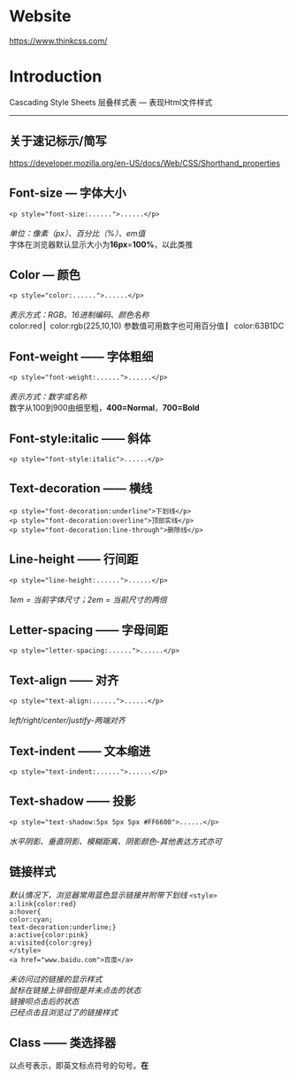 # Website
https://www.thinkcss.com/
# Introduction 
Cascading Style Sheets 层叠样式表 — 表现Html文件样式
***
## 关于速记标示/简写
https://developer.mozilla.org/en-US/docs/Web/CSS/Shorthand_properties</br>
## Font-size — 字体大小
```<p style="font-size:......">......</p>```</br>
</br>
*单位：像素（px）、百分比（%）、em值*</br>
字体在浏览器默认显示大小为**16px**=**100%**，以此类推
## Color — 颜色
```<p style="color:......">......</p>```</br>
</br>
*表示方式：RGB、16进制编码、颜色名称*</br>
color:red ▏color:rgb(225,10,10) 参数值可用数字也可用百分值 ▏color:63B1DC
## Font-weight —— 字体粗细
```<p style="font-weight:......">......</p>```</br>
</br>
*表示方式：数字或名称*</br>
数字从100到900由细至粗，**400=Normal**，**700=Bold**
## Font-style:italic —— 斜体
```<p style="font-style:italic">......</p>```
## Text-decoration —— 横线
```<p style="font-decoration:underline">下划线</p>```</br>
```<p style="font-decoration:overline">顶部实线</p>```</br>
```<p style="font-decoration:line-through">删除线</p>```
## Line-height —— 行间距
```<p style="line-height:......">......</p>```</br>
</br>
*1em = 当前字体尺寸；2em = 当前尺寸的两倍*
## Letter-spacing —— 字母间距
```<p style="letter-spacing:......">......</p>```
## Text-align —— 对齐
```<p style="text-align:......">......</p>```</br>
</br>
*left/right/center/justify-两端对齐*
## Text-indent —— 文本缩进
```<p style="text-indent:......">......</p>```
## Text-shadow —— 投影
```<p style="text-shadow:5px 5px 5px #FF6600">......</p>```</br>
</br>
*水平阴影、垂直阴影、模糊距离、阴影颜色-其他表达方式亦可*
## 链接样式
*默认情况下，浏览器常用蓝色显示链接并附带下划线*
```<style>```</br>
```a:link{color:red}```</br>
```a:hover{```</br>
```color:cyan;```</br>
```text-decoration:underline;}```</br>
```a:active{color:pink}```</br>
```a:visited{color:grey}```</br>
```</style>```</br>
```<a href="www.baidu.com">百度</a>```</br>
</br>
*未访问过的链接的显示样式*</br>
*鼠标在链接上徘徊但是并未点击的状态*</br>
*链接呗点击后的状态*</br>
*已经点击且浏览过了的链接样式*</br>
## Class —— 类选择器
以点号表示，即英文标点符号的句号。**在<style>内定义**</br>
```<style>```</br>
```.center{```</br>
```text-align:center;```</br>
```font-weight:bold;}```</br>
```</style>```</br>
```<p class="center">......</p>```</br>
</br>
*类选择器可任意命名，但不可以数字开头*</br>
*在{}内撰写样式，不同样式间用分号隔开*</br>
*使用class="类选择器名"来调用该类选择器*</br>
## 伪类 —— 基于元素的状态
:hover —— 鼠标悬停的状态</br>
:active —— 被按下但未松手的状态/交互</br>
</br>
*注意使用场景，如PC端、手机端等*</br>
</br>
### 撰写方法
```<style>```</br>
```.类选择器名:hover{......}```</br>
```</style>```</br>
```<p class="类选择器名">.....</p>```</br>
## Div —— CSS盒子模型
```<style>```</br>
```.simple{```</br>
```height:300px;```</br>
```width:400px;```</br>
```border:1px solid black;}```</br>
```</style>```</br>
```<body>```</br>
```<div class="simple">我是一个盒子</div>```</br>
```</body>```</br>
</br>
### Width —— 宽度
为了保证不同设备不同屏幕的适配性，可以设定一个**最小宽度min-width**，一个**最大宽度max-width**</br>
</br>
### Overflow —— 内容溢出
overflow:hidden —— 超出盒子部分直接隐藏</br>
overflow:scroll —— 卷轴，即上下左右拉条</br>
</br>
### Border —— 边框
border-width —— 边框宽度</br>
border-style —— 边框样式|||solid-实线||dotted-一串方形点||dashed-虚线||double-两条实线</br>
border-color —— 边框颜色</br>
*快捷方式*</br>
border:3px solid blue
## Padding —— 内边距
内容与边框的距离</br>
padding-top —— 上方内边距；padding-bottom —— 下方内边距</br>
padding-right —— 右边内边距；padding-left —— 左边内边距</br>
*快捷方式*</br>
padding:10px 5px 3px 1px  上右下左
## Margin —— 外边距
盒子之间的空隙</br>
表达方式与内边距类似</br>
*快捷方式*</br>
margin:25px 50px 75px 100px  上右下左</br>
margin:25px 50px 75px 上/左右/下</br>
margin:25px 50px 上下/左右</br>
margin:25px 上下左右等值</br>
## Background-color —— 背景颜色
## Background-image —— 背景图片
```background-img:url('')```
## Block element & Inline element —— 块级元素和内联元素
### 块级元素
宽高都可以设置</br>
默认独占一行</br>
常用的<div>\<p>等都是块级元素</br>
### 内联元素
宽高不可以设置</br>
无需独占一行<br>
### Display —— 转换块级元素和内联元素
比如使用*ul*制作一个导航栏，但*li*为块级元素，需要独占一行，这时可以转换元素类型</br>
块级元素→内联元素 —— display:inline</br>
```<style>```</br>
```li{display:inline;```</br>
```margin:10px;}```</br>
```</style>```</br>
```<ul>```</br>
```<li>......</li>```</br>
```<li>......</li>```</br>
```<li>......</li>```</br>
```</ul>```</br>
</br>
内联元素→块级元素 —— display:block</br>
### Visibility —— 盒子可见性
visibility:hidden —— 隐藏但保留元素占用空间，即原有位置处空白显示，可使用display:none完全隐藏</br>
visibility:visible —— 可见</br>
```<style>```</br>
```li.coming-soon{visibility:hidden;}```</br>
```</style>```</br>
```<ul>```</br>
```<li>......</li>```</br>
```<li class="comng-soon">......</li>```</br>
```</ul>```
## Box-shadow —— 盒子投影
box-shadow:5px 5px 5px 5px #777777</br>
</br>
水平偏移、垂直偏移、模糊距离、阴影延展、颜色
## Border-radius —— 盒子边缘样式
border-top-right-radius —— 右上角（其他同理）</br>
radius —— 半径 —— 数值越大，圆角程度越大 —— 如为两个数字，则代表圆角横向值和圆角纵向值</br>
*快捷方式*</br>
border-radius:左上 右上 右下 左下
## List-style-type —— 项目符号
*li*元素的符号</br>
### UL —— 无序
circle —— 空心圆圈</br>
square —— 实心方块</br>
### OL —— 有序
decimal —— 阿拉伯数字</br>
lower-alpha —— 小写英文字母</br>
upper-alpha —— 大写英文字母</br>
lower-roman —— 小写罗马数字</br>
upper-roman —— 大写罗马数字</br>
### List-style-image —— 选择自己喜欢的图像
```list-style-image:url("")```
### List-style-position —— 定位
标记默认位于左侧</br>
list-style-position:outside —— 标记位于文本块左侧</br>
list-style-position:inside —— 标记位于文本块内部同时文本缩进</br>
*快捷方式*</br>
```list-style:位置 项目符号样式```</br>
## Table —— 表格样式
width —— 表格宽度</br>
padding —— 每个单元格边框与内容间的距离</br>
text-align —— 对齐方式</br>
background-color —— 表格背景颜色</br>
:hover —— 光标悬停在某一行时将该行强调显示</br>
text-transform —— 表格标题中的内容转为大写</br>
border:数值 样式 颜色 —— 单元格的边框</br>
border-spacing:单元格间的横向距离 单元格间的纵向距离</br>
border-collapse:collapse —— 相邻边框合并</br>
border-collapse:separate —— 相邻边框分离</br>
### Empty-cells —— 空单元格
empty-cells:hide —— 隐藏空单元格的边框</br>
empty-cells:show —— 显示空单元格的边框</br>
## Input —— 单行文本框样式
:focus —— 用户使用文本框时改变颜色</br>
其他属性类似</br>
## Botton —— 按钮样式
color —— 按钮上文本的颜色</br>
text-shadow —— 在支持该属性的浏览器中展示3D效果的文本</br>
background-color —— 按钮的背景颜色</br>
## Cursor —— 光标样式
default —— 箭头（常见）</br>
auto —— I形</br>
crosshair —— 十字</br>
pointer —— 手状</br>
wait —— 加载圆圈</br>
help —— 带问号的箭头</br>
## ID选择器
以井号#为选择符号。id名具有唯一性，不能相同
## * —— 通配符
```*_{margin:0;padding:0;}```去掉浏览器的默认边距</br>
## 标签选择器
```p{color:blue}```</br>
大部分html的元素都可以是标签选择器</br>
## Opacity —— 图像透明度
0.0 ~ 1.0 —— 值越小，越透明 —— img{}
## Float —— 浮动
```<style>```</br>
```div{width:100px;```</br>
```height:100px;```</br>
```text-align;}```</br>
```<!--id为1的选择器右浮，至包含块的边缘-->```</br>
```#first{float:right;}```</br>
```</style>```</br>
```<div id="first" style="background:blue"></div>```</br>
```<div id="second" style="background:red"></div>```</br>
```<div id="third" style="background:yellow"></div>```</br>
</br>
当一个元素浮动时，浏览器会把该元素原来占的位置的高度视为0，后面的元素会占据该元素原来的位置以及产生元素重叠；但若同为浮动块，则不会重叠而是碰到即止</br>
## Background-image —— 背景图像
当背景图较小，不能填充整个页面时，浏览器会自动重复图片以充满</br>
background-repeat:no-repeat/repeat-x/repeat-y —— 不重复图片/在水平方向上平铺/在竖直方向上平铺</br>
background-position:top/bottom/left/right/center —— 位置，可以写两个定位关键词</br>
每个元素都可以设置背景图</br>

